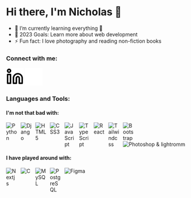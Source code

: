 # Hi there, I'm Nicholas 👋

- 🌱 I’m currently learning everything 🤣
- 🥅 2023 Goals: Learn more about web development
- ⚡ Fun fact: I love photography and reading non-fiction books

### Connect with me:

[![linkedin](./img/linkedin-light.svg)](https://www.linkedin.com/in/nicholas-yjy/#gh-light-mode-only)
[![linkedin](./img/linkedin-dark.svg)](https://www.linkedin.com/in/nicholas-yjy/#gh-dark-mode-only)
&nbsp;&nbsp;

### Languages and Tools:
#### I'm not that bad with:
<img align="left" alt="Python" width="30px" src="https://cdn.jsdelivr.net/npm/devicon-2.2@2.2.0/icons/python/python-original.svg" style="padding-right:10px;" />
<img align="left" alt="Django" width="30px" src="https://cdn.jsdelivr.net/npm/devicon-2.2@2.2.0/icons/django/django-original.svg" style="padding-right:10px;" />
<img align="left" alt="HTML5" width="30px" src="https://cdn.jsdelivr.net/npm/devicon-2.2@2.2.0/icons/html5/html5-original.svg" style="padding-right:10px;" />
<img align="left" alt="CSS3" width="30px" src="https://cdn.jsdelivr.net/npm/devicon-2.2@2.2.0/icons/css3/css3-original.svg" style="padding-right:10px;" />
<img align="left" alt="JavaScript" width="30px" src="https://cdn.jsdelivr.net/npm/devicon-2.2@2.2.0/icons/javascript/javascript-original.svg" style="padding-right:10px;" />
<img align="left" alt="TypeScript" width="30px" src="https://cdn.jsdelivr.net/gh/devicons/devicon/icons/typescript/typescript-original.svg" style="padding-right:10px;" />
<img align="left" alt="React" width="30px" src="https://cdn.jsdelivr.net/gh/devicons/devicon/icons/react/react-original.svg" style="padding-right:10px;" />  
<img align="left" alt="Tailwindcss" width="30px" src="https://cdn.jsdelivr.net/gh/devicons/devicon/icons/tailwindcss/tailwindcss-plain.svg" style="padding-right:10px;" />
<img align="left" alt="Bootstrap" width="30px" src="https://cdn.jsdelivr.net/gh/devicons/devicon/icons/bootstrap/bootstrap-original.svg" style="padding-right:10px;" />
<img alt="Photoshop & lightromm" width="30px" src="https://cdn.jsdelivr.net/gh/devicons/devicon/icons/photoshop/photoshop-plain.svg" />


#### I have played around with:
<img align="left" alt="Nextjs" width="30px" src="https://cdn.jsdelivr.net/gh/devicons/devicon/icons/nextjs/nextjs-original-wordmark.svg" style="padding-right:10px;" />
<img align="left" alt="C" width="30px" src="https://cdn.jsdelivr.net/npm/devicon-2.2@2.2.0/icons/c/c-original.svg" style="padding-right:10px;" />
<img align="left" alt="MySQL" width="30px" src="https://cdn.jsdelivr.net/gh/devicons/devicon/icons/mysql/mysql-original-wordmark.svg" style="padding-right:10px" />
<img align="left" alt="PostgreSQL" width="30px" src="https://cdn.jsdelivr.net/npm/devicon-2.2@2.2.0/icons/postgresql/postgresql-original.svg" style="padding-right:10px;" />
<img alt="Figma" width="30px" src="https://cdn.jsdelivr.net/gh/devicons/devicon/icons/figma/figma-original.svg" />


[linkedin]: https://www.linkedin.com/in/nicholas-yjy/
